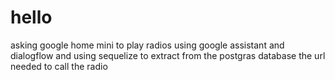 # hello
asking google home mini to play radios  using google assistant and dialogflow
and using sequelize to extract from the postgras database the url needed to call the radio 
